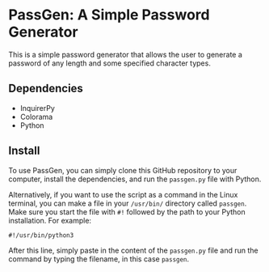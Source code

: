 # PassGen: A Simple Password Generator
This is a simple password generator that allows the user to generate a password of any length and some specified character types. 

## Dependencies
* InquirerPy
* Colorama
* Python

## Install
To use PassGen, you can simply clone this GitHub repository to your computer, install the dependencies, and run the `passgen.py` file with Python. 

Alternatively, if you want to use the script as a command in the Linux terminal, you can make a file in your `/usr/bin/` directory called `passgen`. Make sure you start the file with `#!` followed by the path to your Python installation. For example:

    #!/usr/bin/python3

After this line, simply paste in the content of the `passgen.py` file and run the command by typing the filename, in this case `passgen`.